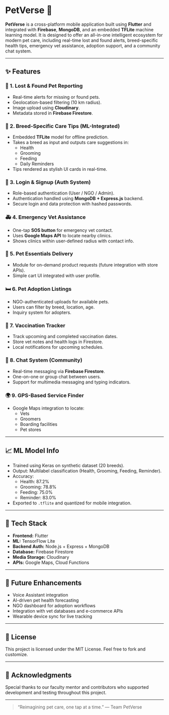 # PetVerse 🐾

**PetVerse** is a cross-platform mobile application built using **Flutter** and integrated with **Firebase**, **MongoDB**, and an embedded **TFLite** machine learning model. It is designed to offer an all-in-one intelligent ecosystem for modern pet care, including real-time lost and found alerts, breed-specific health tips, emergency vet assistance, adoption support, and a community chat system.

---

## ✨ Features

### 📍 1. Lost & Found Pet Reporting
- Real-time alerts for missing or found pets.
- Geolocation-based filtering (10 km radius).
- Image upload using **Cloudinary**.
- Metadata stored in **Firebase Firestore**.

### 🧐 2. Breed-Specific Care Tips (ML-Integrated)
- Embedded **TFLite** model for offline prediction.
- Takes a breed as input and outputs care suggestions in:
  - Health
  - Grooming
  - Feeding
  - Daily Reminders
- Tips rendered as stylish UI cards in real-time.

### 🚪 3. Login & Signup (Auth System)
- Role-based authentication (User / NGO / Admin).
- Authentication handled using **MongoDB + Express.js** backend.
- Secure login and data protection with hashed passwords.

### 🚑 4. Emergency Vet Assistance
- One-tap **SOS button** for emergency vet contact.
- Uses **Google Maps API** to locate nearby clinics.
- Shows clinics within user-defined radius with contact info.

### 🫰 5. Pet Essentials Delivery
- Module for on-demand product requests (future integration with store APIs).
- Simple cart UI integrated with user profile.

### 🛏️ 6. Pet Adoption Listings
- NGO-authenticated uploads for available pets.
- Users can filter by breed, location, age.
- Inquiry system for adopters.

### 📘 7. Vaccination Tracker
- Track upcoming and completed vaccination dates.
- Store vet notes and health logs in Firestore.
- Local notifications for upcoming schedules.

### 💬 8. Chat System (Community)
- Real-time messaging via **Firebase Firestore**.
- One-on-one or group chat between users.
- Support for multimedia messaging and typing indicators.

### 🌍 9. GPS-Based Service Finder
- Google Maps integration to locate:
  - Vets
  - Groomers
  - Boarding facilities
  - Pet stores

---

## 📈 ML Model Info
- Trained using Keras on synthetic dataset (20 breeds).
- Output: Multilabel classification (Health, Grooming, Feeding, Reminder).
- Accuracy:
  - Health: 87.2%
  - Grooming: 78.8%
  - Feeding: 75.0%
  - Reminder: 83.0%
- Exported to `.tflite` and quantized for mobile integration.

---

## 🚀 Tech Stack
- **Frontend:** Flutter
- **ML:** TensorFlow Lite
- **Backend Auth:** Node.js + Express + MongoDB
- **Database:** Firebase Firestore
- **Media Storage:** Cloudinary
- **APIs:** Google Maps, Cloud Functions

---

## 🚜 Future Enhancements
- Voice Assistant integration
- AI-driven pet health forecasting
- NGO dashboard for adoption workflows
- Integration with vet databases and e-commerce APIs
- Wearable device sync for live tracking

---

## 📅 License
This project is licensed under the MIT License. Feel free to fork and customize.

---

## 🙏 Acknowledgments
Special thanks to our faculty mentor and contributors who supported development and testing throughout this project.

---

> “Reimagining pet care, one tap at a time.” — Team PetVerse

